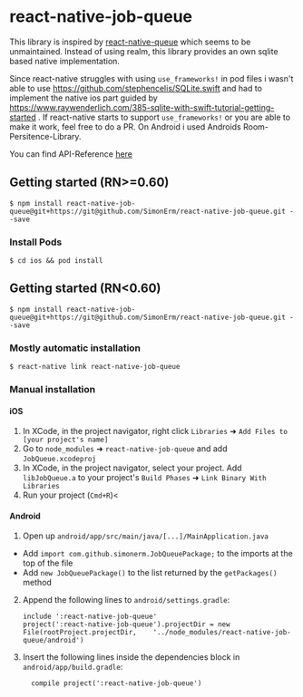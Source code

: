 # react-native-job-queue

This library is inspired by [react-native-queue](https://github.com/billmalarky/react-native-queue) which seems to be unmaintained.
Instead of using realm, this library provides an own sqlite based native implementation.

Since react-native struggles with using `use_frameworks!` in pod files i wasn't able to use https://github.com/stephencelis/SQLite.swift and had to implement the native ios part guided by https://www.raywenderlich.com/385-sqlite-with-swift-tutorial-getting-started . If react-native starts to support `use_frameworks!` or you are able to make it work, feel free to do a PR.
On Android i used Androids Room-Persitence-Library.

You can find API-Reference [here](https://simonerm.github.io/react-native-job-queue/docs/)

## Getting started (RN>=0.60)

`$ npm install react-native-job-queue@git+https://git@github.com/SimonErm/react-native-job-queue.git --save`
### Install Pods

`$ cd ios && pod install`

## Getting started (RN<0.60)

`$ npm install react-native-job-queue@git+https://git@github.com/SimonErm/react-native-job-queue.git --save`

### Mostly automatic installation

`$ react-native link react-native-job-queue`

### Manual installation


#### iOS

1. In XCode, in the project navigator, right click `Libraries` ➜ `Add Files to [your project's name]`
2. Go to `node_modules` ➜ `react-native-job-queue` and add `JobQueue.xcodeproj`
3. In XCode, in the project navigator, select your project. Add `libJobQueue.a` to your project's `Build Phases` ➜ `Link Binary With Libraries`
4. Run your project (`Cmd+R`)<

#### Android

1. Open up `android/app/src/main/java/[...]/MainApplication.java`
  - Add `import com.github.simonerm.JobQueuePackage;` to the imports at the top of the file
  - Add `new JobQueuePackage()` to the list returned by the `getPackages()` method
2. Append the following lines to `android/settings.gradle`:
  	```
  	include ':react-native-job-queue'
  	project(':react-native-job-queue').projectDir = new File(rootProject.projectDir, 	'../node_modules/react-native-job-queue/android')
  	```
3. Insert the following lines inside the dependencies block in `android/app/build.gradle`:
  	```
      compile project(':react-native-job-queue')
  	```